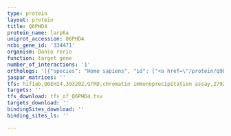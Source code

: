 ```yaml
---
type: protein
layout: protein
title: Q6PHD4
protein_name: larp6a
uniprot_accession: Q6PHD4
ncbi_gene_id: '334471'
organism: Danio rerio
function: target gene
number_of_interactions: '1'
orthologs: '[{"species": "Homo sapiens", "id": ["<a href=\"/protein/q9brs8\">Q9BRS8</a>"]}, {"species": "Mus musculus", "id": ["<a href=\"/protein/q8bn59\">Q8BN59</a>"]}, {"species": "Rattus norvegicus", "id": ["<a href=\"/protein/d3zcr5\">D3ZCR5</a>"]}]'
jaspar_matrices: ''
tfs: hif1ab,Q6EHI4,393202,GTRD,chromatin immunoprecipitation assay,27924024%5Buid%5D,No
targets: ''
tfs_download: tfs_of_Q6PHD4.tsv
targets_download: ''
bindingSites_download: ''
binding_sites_ls: ''

---
```

